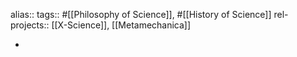 alias::
tags:: #[[Philosophy of Science]], #[[History of Science]]
rel-projects:: [[X-Science]], [[Metamechanica]]

-